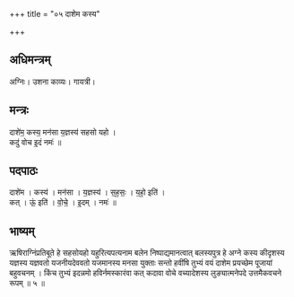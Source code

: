 +++
title = "०५ दाशेम कस्य"

+++
## अधिमन्त्रम्
अग्निः। उशना काव्यः। गायत्री।

## मन्त्रः
दाशे॑म॒ कस्य॒ मन॑सा य॒ज्ञस्य॑ सहसो यहो ।  
कदु॑ वोच इ॒दं नमः॑ ॥

## पदपाठः
दाशे॑म । कस्य॑ । मन॑सा । य॒ज्ञस्य॑ । स॒ह॒सः॒ । य॒हो॒ इति॑ ।  
कत् । ऊं॒ इति॑ । वो॒चे॒ । इ॒दम् । नमः॑ ॥

## भाष्यम्
ऋषिराग्निंप्रतिबूते हे सहसोयहो यहुरित्यपत्यनाम बलेन निष्पाद्यमानत्वात् बलस्यपुत्र हे अग्ने कस्य कीदृशस्य यज्ञस्य यज्ञवतो यजनीयदेववतो यजमानस्य मनसा युक्ताः सन्तो हवींषि तुभ्यं वयं दाशेम प्रयच्छेम पूजायां बहुवचनम् । किंच तुभ्यं इदन्नमो हविर्नमस्कारंवा कत् कदावा वोचे वच्यादेशस्य लुङ्यात्मनेपदे उत्तमैकवचने रूपम् ॥ ५ ॥